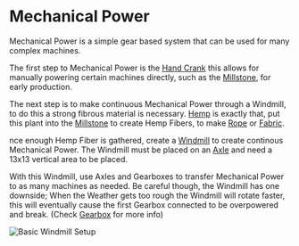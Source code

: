 # Mechanical Power

Mechanical Power is a simple gear based system that can be used for many complex machines.

The first step to Mechanical Power is the [Hand Crank](../blocks/hand_crank.md) this allows for manually powering certain machines directly, such as the [Millstone](../blocks/single_machine.0.md), for early production.

The next step is to make continuous Mechanical Power through a Windmill, to do this a strong fibrous material is necessary.
[Hemp](../blocks/hemp.md) is exactly that, put this plant into the [Millstone](../blocks/single_machine.0.md) to create Hemp Fibers, to make [Rope](../items/rope.md) or [Fabric](../items/fabric.md).

nce enough Hemp Fiber is gathered, create a [Windmill](../blocks/windmill.md) to create continous Mechanical Power.
The Windmill must be placed on an [Axle](../blocks/axle.md) and need a 13x13 vertical area to be placed.

With this Windmill, use Axles and Gearboxes to transfer Mechanical Power to as many machines as needed. 
Be careful though, the Windmill has one downside; When the Weather gets too rough the Windmill will rotate faster, this will eventually cause the first Gearbox connected to be overpowered and break. (Check [Gearbox](../blocks/gearbox.md) for more info)

![Basic Windmill Setup](betterwithmods:docs/imgs/mechanical-power.png)














 

